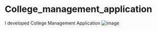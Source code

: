 # College_management_application
 I developed College Management Application 
![image](https://github.com/MayurKumbhar226/College_management_application/assets/116150835/95c34e0f-e2ee-4db8-a6aa-be2b5d5cd37e)
